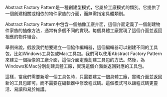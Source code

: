 

Abstract Factory Pattern是一種創建型模式，它屬於工廠模式的類別。它提供了一個創建相關或相依的物件家族的介面，而無需指定具體類別。

Abstract Factory Pattern中包含一個抽像工廠介面，這個介面定義了一個創建物件家族的抽像方法，通常有多個不同的實現。每個具體工廠實現了這個介面並返回相應的物件組合。

舉例來說，假設我們想要建立一個協作編輯器，這個編輯器可以創建不同的工具包，比如Windows工具包或Mac工具包。我們可以使用Abstract Factory Pattern來建立一個抽像的工廠介面，這個介面定義創建工具包的方法。然後，為Windows和Mac分別創建具體工廠，實現這個介面並返回對應的工具包。

這樣，當我們需要新增一個工具包時，只需要建立一個具體工廠，實現介面並返回新的工具包即可，而不需要在編輯器中修改程式碼。這個模式可以讓程式碼更靈活、易讀和易於維護。